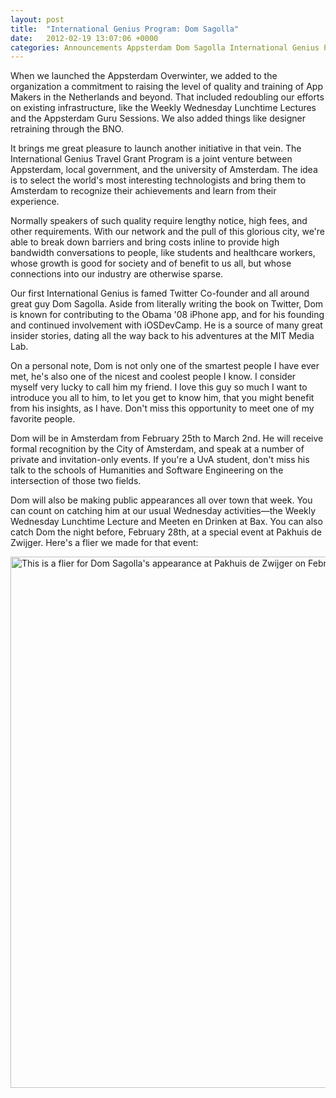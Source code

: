 ```yaml
---
layout: post
title:  "International Genius Program: Dom Sagolla"
date:   2012-02-19 13:07:06 +0000
categories: Announcements Appsterdam Dom Sagolla International Genius Program
---
```



When we launched the Appsterdam Overwinter, we added to the organization a commitment to raising the level of quality and training of App Makers in the Netherlands and beyond. That included redoubling our efforts on existing infrastructure, like the Weekly Wednesday Lunchtime Lectures and the Appsterdam Guru Sessions. We also added things like designer retraining through the BNO.



It brings me great pleasure to launch another initiative in that vein. The International Genius Travel Grant Program is a joint venture between Appsterdam, local government, and the university of Amsterdam. The idea is to select the world's most interesting technologists and bring them to Amsterdam to recognize their achievements and learn from their experience. 



Normally speakers of such quality require lengthy notice, high fees, and other requirements. With our network and the pull of this glorious city, we're able to break down barriers and bring costs inline to provide high bandwidth conversations to people, like students and healthcare workers, whose growth is good for society and of benefit to us all, but whose connections into our industry are otherwise sparse.



Our first International Genius is famed Twitter Co-founder and all around great guy Dom Sagolla. Aside from literally writing the book on Twitter, Dom is known for contributing to the Obama '08 iPhone app, and for his founding and continued involvement with iOSDevCamp. He is a source of many great insider stories, dating all the way back to his adventures at the MIT Media Lab.



On a personal note, Dom is not only one of the smartest people I have ever met, he's also one of the nicest and coolest people I know. I consider myself very lucky to call him my friend. I love this guy so much I want to introduce you all to him, to let you get to know him, that you might benefit from his insights, as I have. Don't miss this opportunity to meet one of my favorite people.



Dom will be in Amsterdam from February 25th to March 2nd. He will receive formal recognition by the City of Amsterdam, and speak at a number of private and invitation-only events. If you're a UvA student, don't miss his talk to the  schools of Humanities and Software Engineering on the intersection of those two fields.



Dom will also be making public appearances all over town that week. You can count on catching him at our usual Wednesday activities—the Weekly Wednesday Lunchtime Lecture and Meeten en Drinken at Bax. You can also catch Dom the night before, February 28th, at a special event at Pakhuis de Zwijger. Here's a flier we made for that event:



<img style="display:block; margin-left:auto; margin-right:auto;" src="http://mur.mu.rs/wp-content/uploads/2012/02/DomSagollaPDZ.jpeg" alt="This is a flier for Dom Sagolla's appearance at Pakhuis de Zwijger on February 28." title="DomSagollaPDZ.jpeg" border="0" width="600" height="850" />


